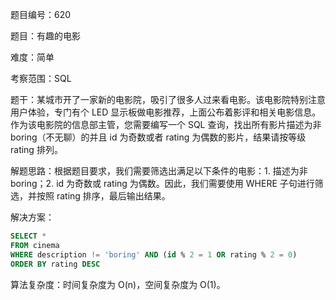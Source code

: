 题目编号：620

题目：有趣的电影

难度：简单

考察范围：SQL

题干：某城市开了一家新的电影院，吸引了很多人过来看电影。该电影院特别注意用户体验，专门有个 LED 显示板做电影推荐，上面公布着影评和相关电影信息。作为该电影院的信息部主管，您需要编写一个 SQL 查询，找出所有影片描述为非 boring（不无聊）的并且 id 为奇数或者 rating 为偶数的影片，结果请按等级 rating 排列。

解题思路：根据题目要求，我们需要筛选出满足以下条件的电影：1. 描述为非 boring；2. id 为奇数或 rating 为偶数。因此，我们需要使用 WHERE 子句进行筛选，并按照 rating 排序，最后输出结果。

解决方案：

```sql
SELECT *
FROM cinema
WHERE description != 'boring' AND (id % 2 = 1 OR rating % 2 = 0)
ORDER BY rating DESC
```

算法复杂度：时间复杂度为 O(n)，空间复杂度为 O(1)。